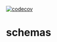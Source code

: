 [![codecov](https://codecov.io/gh/heeus/schemas/branch/main/graph/badge.svg?token=u6VrbqKtnn)](https://codecov.io/gh/heeus/schemas)

# schemas
